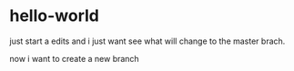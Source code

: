 # hello-world
just start a edits
and i just want see what will change to the master brach.


now i want to create a new branch
